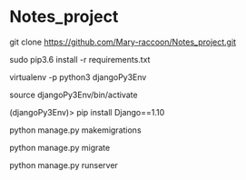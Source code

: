 # Notes_project
git clone https://github.com/Mary-raccoon/Notes_project.git

sudo pip3.6 install -r requirements.txt

virtualenv -p python3 djangoPy3Env

source djangoPy3Env/bin/activate

(djangoPy3Env)> pip install Django==1.10

python manage.py makemigrations

python manage.py migrate

python manage.py runserver
